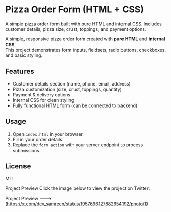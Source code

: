 # Pizza Order Form (HTML + CSS)

A simple pizza order form built with pure HTML and internal CSS. Includes customer details, pizza size, crust, toppings, and payment options.

A simple, responsive pizza order form created with **pure HTML** and **internal CSS**.  
This project demonstrates form inputs, fieldsets, radio buttons, checkboxes, and basic styling.

## Features
- Customer details section (name, phone, email, address)
- Pizza customization (size, crust, toppings, quantity)
- Payment & delivery options
- Internal CSS for clean styling
- Fully functional HTML form (can be connected to backend)

## Usage
1. Open `index.html` in your browser.
2. Fill in your order details.
3. Replace the `form action` with your server endpoint to process submissions.

## License
MIT

Project Preview
Click the image below to view the project on Twitter:

Project Preview ---> (https://x.com/dev_samreen/status/1957696127882654192/photo/1)

